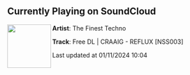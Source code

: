 ## Currently Playing on SoundCloud

[<img align="left" width="100" src="https://i1.sndcdn.com/artworks-JSYOzoFN0pyOIzE6-W7t77g-t500x500.jpg">](https://soundcloud.com/thefinesttechno/free-dl-craaig-reflux-nss003)

**Artist**: The Finest Techno 

**Track**: Free DL | CRAAIG - REFLUX [NSS003]

Last updated at 01/11/2024 10:04
